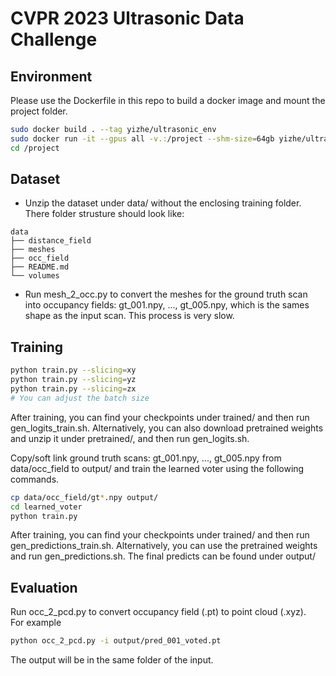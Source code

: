 # CVPR 2023 Ultrasonic Data Challenge


## Environment
Please use the Dockerfile in this repo to build a docker image and mount the project folder. 
```bash
sudo docker build . --tag yizhe/ultrasonic_env
sudo docker run -it --gpus all -v.:/project --shm-size=64gb yizhe/ultrasonic_env
cd /project
```

## Dataset
- Unzip the dataset under data/ without the enclosing training folder. There folder strusture should look like: 
```
data
├── distance_field
├── meshes
├── occ_field
├── README.md
└── volumes
```

- Run mesh_2_occ.py to convert the meshes for the ground truth scan into occupancy fields: gt_001.npy, ..., gt_005.npy, which is the sames shape as the input scan. This process is very slow. 


## Training
```bash
python train.py --slicing=xy
python train.py --slicing=yz
python train.py --slicing=zx
# You can adjust the batch size
```
After training, you can find your checkpoints under trained/ and then run gen_logits_train.sh. 
Alternatively, you can also download pretrained weights and unzip it under pretrained/, and then run gen_logits.sh.

Copy/soft link ground truth scans: gt_001.npy, ..., gt_005.npy from data/occ_field to output/ and train the learned voter using the following commands. 

```bash
cp data/occ_field/gt*.npy output/
cd learned_voter
python train.py
```
After training, you can find your checkpoints under trained/ and then run gen_predictions_train.sh. 
Alternatively, you can use the pretrained weights and run gen_predictions.sh.
The final predicts can be found under output/



## Evaluation 
Run occ_2_pcd.py to convert occupancy field (.pt) to point cloud (.xyz).  
For example
```bash
python occ_2_pcd.py -i output/pred_001_voted.pt
```
The output will be in the same folder of the input.  